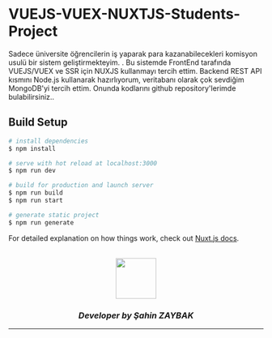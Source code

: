# VUEJS-VUEX-NUXTJS-Students-Project
Sadece üniversite öğrencilerin iş yaparak para kazanabilecekleri komisyon usulü bir sistem geliştirmekteyim. . Bu sistemde FrontEnd tarafında VUEJS/VUEX ve SSR için NUXJS kullanmayı tercih ettim. Backend REST API kısmını Node.js kullanarak hazırlıyorum, veritabanı olarak çok sevdiğim MongoDB'yi tercih ettim. Onunda kodlarını github repository'lerimde bulabilirsiniz..

## Build Setup

```bash
# install dependencies
$ npm install

# serve with hot reload at localhost:3000
$ npm run dev

# build for production and launch server
$ npm run build
$ npm run start

# generate static project
$ npm run generate
```

For detailed explanation on how things work, check out [Nuxt.js docs](https://nuxtjs.org).

<br>
<div align="center">
  <img src="https://image.flaticon.com/teams/slug/smashicons.jpg" width="80">
  <h3><i>Developer by Şahin ZAYBAK </i></h3>
  <hr/>
</div>
